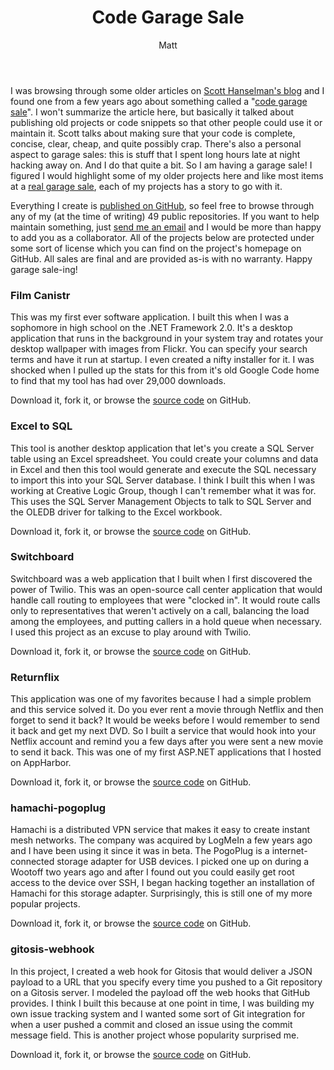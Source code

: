 ﻿---
layout: post
title: Code Garage Sale
author: Matt
permalink: /2012/10/code-garage-sale/
categories:
  - Projects
tags:
  - aspnet
  - csharp
  - github
  - hack
  - linux
  - open source
  - php
  - vpn
---

I was browsing through some older articles on [Scott Hanselman's blog][1] and I found one from a few years ago about something called a "[code garage sale][2]". I won't summarize the article here, but basically it talked about publishing old projects or code snippets so that other people could use it or maintain it. Scott talks about making sure that your code is complete, concise, clear, cheap, and quite possibly crap. There's also a personal aspect to garage sales: this is stuff that I spent long hours late at night hacking away on. And I do that quite a bit. So I am having a garage sale! I figured I would highlight some of my older projects here and like most items at a [real garage sale][3], each of my projects has a story to go with it.

 [1]: http://www.hanselman.com/blog/
 [2]: http://www.hanselman.com/blog/GarageSalesAndGarageSaleQualityCode.aspx
 [3]: http://en.wikipedia.org/wiki/Garage_sale

Everything I create is [published on GitHub][4], so feel free to browse through any of my (at the time of writing) 49 public repositories. If you want to help maintain something, just [send me an email][5] and I would be more than happy to add you as a collaborator. All of the projects below are protected under some sort of license which you can find on the project's homepage on GitHub. All sales are final and are provided as-is with no warranty. Happy garage sale-ing!

 [4]: https://github.com/mbmccormick
 [5]: http://mbmccormick.com/contact/

### Film Canistr

This was my first ever software application. I built this when I was a sophomore in high school on the .NET Framework 2.0. It's a desktop application that runs in the background in your system tray and rotates your desktop wallpaper with images from Flickr. You can specify your search terms and have it run at startup. I even created a nifty installer for it. I was shocked when I pulled up the stats for this from it's old Google Code home to find that my tool has had over 29,000 downloads.

Download it, fork it, or browse the [source code][6] on GitHub.

 [6]: https://github.com/mbmccormick/film-canistr

### Excel to SQL

This tool is another desktop application that let's you create a SQL Server table using an Excel spreadsheet. You could create your columns and data in Excel and then this tool would generate and execute the SQL necessary to import this into your SQL Server database. I think I built this when I was working at Creative Logic Group, though I can't remember what it was for. This uses the SQL Server Management Objects to talk to SQL Server and the OLEDB driver for talking to the Excel workbook.

Download it, fork it, or browse the [source code][7] on GitHub.

 [7]: https://github.com/mbmccormick/excel-to-sql

### Switchboard

Switchboard was a web application that I built when I first discovered the power of Twilio. This was an open-source call center application that would handle call routing to employees that were "clocked in". It would route calls only to representatives that weren't actively on a call, balancing the load among the employees, and putting callers in a hold queue when necessary. I used this project as an excuse to play around with Twilio.

Download it, fork it, or browse the [source code][8] on GitHub.

 [8]: https://github.com/mbmccormick/switchboard

### **Returnflix**

This application was one of my favorites because I had a simple problem and this service solved it. Do you ever rent a movie through Netflix and then forget to send it back? It would be weeks before I would remember to send it back and get my next DVD. So I built a service that would hook into your Netflix account and remind you a few days after you were sent a new movie to send it back. This was one of my first ASP.NET applications that I hosted on AppHarbor.

Download it, fork it, or browse the [source code][9] on GitHub.

 [9]: https://github.com/mbmccormick/returnflix

### hamachi-pogoplug

Hamachi is a distributed VPN service that makes it easy to create instant mesh networks. The company was acquired by LogMeIn a few years ago and I have been using it since it was in beta. The PogoPlug is a internet-connected storage adapter for USB devices. I picked one up on during a Wootoff two years ago and after I found out you could easily get root access to the device over SSH, I began hacking together an installation of Hamachi for this storage adapter. Surprisingly, this is still one of my more popular projects.

Download it, fork it, or browse the [source code][10] on GitHub.

 [10]: https://github.com/mbmccormick/hamachi-pogoplug

### gitosis-webhook

In this project, I created a web hook for Gitosis that would deliver a JSON payload to a URL that you specify every time you pushed to a Git repository on a Gitosis server. I modeled the payload off the web hooks that GitHub provides. I think I built this because at one point in time, I was building my own issue tracking system and I wanted some sort of Git integration for when a user pushed a commit and closed an issue using the commit message field. This is another project whose popularity surprised me.

Download it, fork it, or browse the [source code][11] on GitHub.

 [11]: https://github.com/mbmccormick/gitosis-webhook
